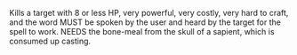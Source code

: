 Kills a target with 8 or less HP, very powerful, very costly, very hard to craft, and the word MUST be spoken by the user and heard by the target for the spell to work. NEEDS the bone-meal from the skull of a sapient, which is consumed up casting.